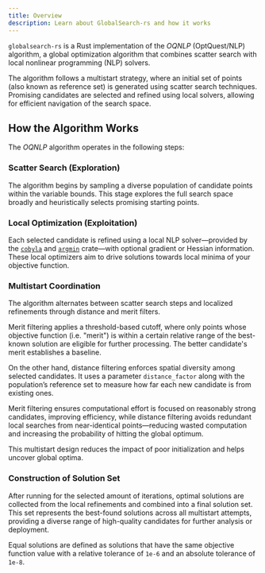 ```yaml
---
title: Overview
description: Learn about GlobalSearch-rs and how it works
---
```


`globalsearch-rs` is a Rust implementation of the _OQNLP_ (OptQuest/NLP) algorithm, a global
optimization algorithm that combines scatter search with local nonlinear programming (NLP) solvers.

The algorithm follows a multistart strategy, where an initial set of points (also known as reference
set) is generated using scatter search techniques. Promising candidates are selected and refined
using local solvers, allowing for efficient navigation of the search space.

## How the Algorithm Works

The _OQNLP_ algorithm operates in the following steps:

### Scatter Search (Exploration)

The algorithm begins by sampling a diverse population of candidate points within the variable
bounds. This stage explores the full search space broadly and heuristically selects promising
starting points.

### Local Optimization (Exploitation)

Each selected candidate is refined using a local NLP solver—provided by the [`cobyla`](https://github.com/relf/cobyla) and [`argmin`](https://github.com/argmin-rs/argmin) crate—with optional gradient or Hessian information.
These local optimizers aim to drive solutions towards local minima of your objective function.

### Multistart Coordination

The algorithm alternates between scatter search steps and localized refinements through distance and
merit filters.

Merit filtering applies a threshold-based cutoff, where only points whose objective function (i.e.
"merit") is within a certain relative range of the best-known solution are eligible for further
processing. The better candidate's merit establishes a baseline.

On the other hand, distance filtering enforces spatial diversity among selected candidates. It uses
a parameter `distance_factor` along with the population’s reference set to measure how far each new
candidate is from existing ones.

Merit filtering ensures computational effort is focused on reasonably strong candidates, improving
efficiency, while distance filtering avoids redundant local searches from near-identical
points—reducing wasted computation and increasing the probability of hitting the global optimum.

This multistart design reduces the impact of poor initialization and helps uncover global optima.

### Construction of Solution Set

After running for the selected amount of iterations, optimal solutions are collected from the local
refinements and combined into a final solution set. This set represents the best-found solutions
across all multistart attempts, providing a diverse range of high-quality candidates for further
analysis or deployment.

Equal solutions are defined as solutions that have the same objective function value with a relative
tolerance of `1e-6` and an absolute tolerance of `1e-8`.

